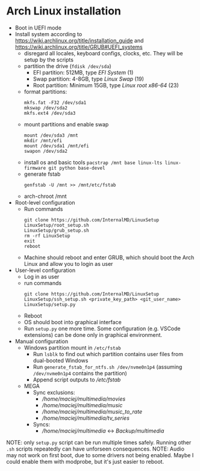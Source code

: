 # Arch Linux installation
  - Boot in UEFI mode
  - Install system according to https://wiki.archlinux.org/title/installation_guide and https://wiki.archlinux.org/title/GRUB#UEFI_systems
    - disregard all locales, keyboard configs, clocks, etc. They will be setup by the scripts
    - partition the drive (`fdisk /dev/sda`)
      - EFI partition: 512MB, type *EFI System* (1)
      - Swap partition: 4-8GB, type *Linux Swap* (19)
      - Root partition: Minimum 15GB, type *Linux root x86-64* (23)
    - format partitions:
      ```
      mkfs.fat -F32 /dev/sda1
      mkswap /dev/sda2
      mkfs.ext4 /dev/sda3
      ```
    - mount partitions and enable swap
      ```
      mount /dev/sda3 /mnt
      mkdir /mnt/efi
      mount /dev/sda1 /mnt/efi
      swapon /dev/sda2
      ```
    - install os and basic tools `pacstrap /mnt base linux-lts linux-firmware git python base-devel`
    - generate fstab
      ```
      genfstab -U /mnt >> /mnt/etc/fstab
      ```
    - arch-chroot /mnt
  - Root-level configuration
    - Run commands
        ```
        git clone https://github.com/InternalMD/LinuxSetup
        LinuxSetup/root_setup.sh
        LinuxSetup/grub_setup.sh
        rm -rf LinuxSetup
        exit
        reboot
        ```
    - Machine should reboot and enter GRUB, which should boot the Arch Linux and allow you to login as user
  - User-level configuration
    - Log in as user
    - run commands
        ```
        git clone https://github.com/InternalMD/LinuxSetup
        LinuxSetup/ssh_setup.sh <private_key_path> <git_user_name>
        LinuxSetup/setup.py
        ```
    - Reboot
    - OS should boot into graphical interface
    - Run `setup.py` one more time. Some configuration (e.g. VSCode extensions) can be done only in graphical environment.
  - Manual configuration
    - Windows partition mount in `/etc/fstab`
      - Run `lsblk` to find out which partition contains user files from dual-booted Windows
      - Run `generate_fstab_for_ntfs.sh /dev/nvme0n1p4` (assuming `/dev/nvme0n1p4` contains the partition)
      - Append script outputs to */etc/fstab*
    - MEGA
      - Sync exclusions:
        - */home/maciej/multimedia/movies*
        - */home/maciej/multimedia/music*
        - */home/maciej/multimedia/music_to_rate*
        - */home/maciej/multimedia/tv_series*
      - Syncs:
        - */home/maciej/multimedia* <-> *Backup/multimedia*

NOTE: only `setup.py` script can be run multiple times safely. Running other `.sh` scripts repeatedly can have unforseen consequences.
NOTE: Audio may not work on first boot, due to some drivers not being enabled. Maybe I could enable them with modprobe, but it's just easier to reboot.
